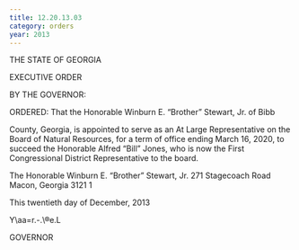 ```yaml
---
title: 12.20.13.03
category: orders
year: 2013
---
```

 

THE STATE OF GEORGIA

EXECUTIVE ORDER

BY THE GOVERNOR:

ORDERED: That the Honorable Winburn E. “Brother” Stewart, Jr. of Bibb

County, Georgia, is appointed to serve as an At Large
Representative on the Board of Natural Resources, for a term of
office ending March 16, 2020, to succeed the Honorable Alfred
“Bill” Jones, who is now the First Congressional District
Representative to the board.

The Honorable Winburn E. “Brother” Stewart, Jr.
271 Stagecoach Road
Macon, Georgia 3121 1

This twentieth day of December, 2013

Y\aa=r.-.\®e.L

GOVERNOR

